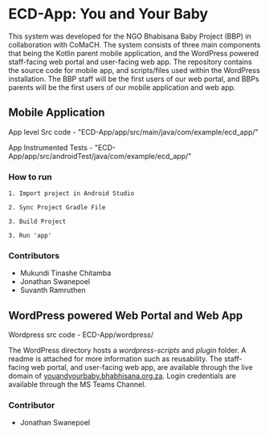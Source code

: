 # ECD-App: You and Your Baby
This system was developed for the NGO Bhabisana Baby Project (BBP) in collaboration with CoMaCH. The system consists of three main components that being the Kotlin parent mobile application, and the WordPress powered staff-facing web portal and user-facing web app. The repository contains the source code for mobile app, and scripts/files used within the WordPress installation. The BBP staff will be the first users of our web portal, and BBPs parents will be the first users of our mobile application and web app.

## Mobile Application
App level Src code - "ECD-App/app/src/main/java/com/example/ecd_app/"

App Instrumented Tests - "ECD-App/app/src/androidTest/java/com/example/ecd_app/"

### How to run
`1. Import project in Android Studio`

`2. Sync Project Gradle File`

`3. Build Project`

`3. Run 'app'`

### Contributors
- Mukundi Tinashe Chitamba
- Jonathan Swanepoel
- Suvanth Ramruthen

## WordPress powered Web Portal and Web App
Wordpress src code - ECD-App/wordpress/

The WordPress directory hosts a *wordpress-scripts* and *plugin* folder. A readme is attached for more information such as reusability. 
The staff-facing web portal, and user-facing web app, are available through the live domain of [youandyourbaby.bhabhisana.org.za](youandyourbaby.bhabhisana.org.za).
Login credentials are available through the MS Teams Channel.

### Contributor
- Jonathan Swanepoel
